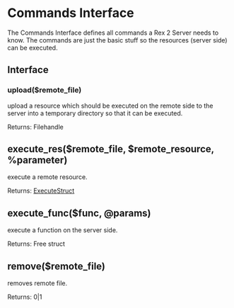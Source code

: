 # Commands Interface

The Commands Interface defines all commands a Rex 2 Server needs to know. The commands are just the basic stuff so the resources (server side) can be executed.


## Interface

### upload($remote_file)

upload a resource which should be executed on the remote side to the server into a temporary directory so that it can be executed.

Returns: Filehandle

## execute_res($remote_file, $remote_resource, %parameter)

execute a remote resource.

Returns: [ExecuteStruct](execute_struct.md)

## execute_func($func, @params)

execute a function on the server side.

Returns: Free struct

## remove($remote_file)

removes remote file.

Returns: 0|1


